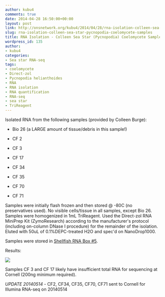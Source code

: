 ```yaml
---
author: kubu4
comments: true
date: 2014-04-28 16:50:00+00:00
layout: post
link: http://onsnetwork.org/kubu4/2014/04/28/rna-isolation-colleen-sea-star-pycnopodia-coelomycete-samples/
slug: rna-isolation-colleen-sea-star-pycnopodia-coelomycete-samples
title: RNA Isolation - Colleen Sea Star (Pycnopodia) Coelomycete Samples
wordpress_id: 135
author:
- kubu4
categories:
- Sea star RNA-seq
tags:
- coelomycete
- Direct-zol
- Pycnopodia helianthoides
- RNA
- RNA isolation
- RNA quantification
- RNA-seq
- sea star
- TriReagent
---
```


Isolated RNA from the following samples (provided by Colleen Burge):




    
  * Bio 26 (a LARGE amount of tissue/debris in this sample!)

    
  * CF 2

    
  * CF 3

    
  * CF 17

    
  * CF 34

    
  * CF 35

    
  * CF 70

    
  * CF 71



Samples were initially flash frozen and then stored @ -80C (no preservatives used). No visible cells/tissue in all samples, except Bio 26. Samples were homogenized in 1mL TriReagent. Used the Direct-zol RNA MiniPrep Kit (ZymoResearch) according to the manufacturer's protocol (including on-column DNase I procedure) for the remainder of the isolation. Eluted with 50uL of 0.1%DEPC-treated H2O and spec'd on NanoDrop1000.

Samples were stored in [Shellfish RNA Box #5](https://docs.google.com/spreadsheet/ccc?key=0AmS_90rPaQMzcHdyU1d0MDVMLWpaTWdadnJSd0M4UUE&usp=sharing).

Results:

![](http://eagle.fish.washington.edu/Arabidopsis/20140428%20-%20RNA%20sea%20star%20DNased%20ODs-01.JPG)

Samples CF 3 and CF 17 likely have insufficient total RNA for sequencing at Cornell (200ng minimum required).

_UPDATE 20140514_ - CF2, CF34, CF35, CF70, CF71 sent to Cornell for Illumina RNA-seq on 20140514
